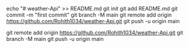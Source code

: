echo "# weather-Api" >> README.md
git init
git add README.md
git commit -m "first commit"
git branch -M main
git remote add origin https://github.com/Rohith1034/weather-Api.git
git push -u origin main

git remote add origin https://github.com/Rohith1034/weather-Api.git
git branch -M main
git push -u origin main
